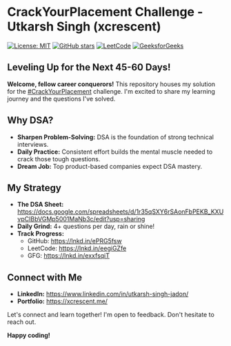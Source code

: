 # CrackYourPlacement Challenge - Utkarsh Singh (xcrescent)

[![License: MIT](https://img.shields.io/badge/License-MIT-yellow.svg)](https://opensource.org/licenses/MIT)
[![GitHub stars](https://img.shields.io/github/stars/xcrescent/CrackYourPlacement)](https://github.com/xcrescent/CrackYourPlacement)
[![LeetCode](https://img.shields.io/badge/-LeetCode-FFA116?style=flat-square&logo=LeetCode&logoColor=black)](https://lnkd.in/eegiGZfe)
[![GeeksforGeeks](https://img.shields.io/badge/-GeeksforGeeks-000000?style=flat-square&logo=GeeksforGeeks&logoColor=green)](https://lnkd.in/exxfsqiT)

## Leveling Up for the Next 45-60 Days!

**Welcome, fellow career conquerors!** This repository houses my solution for the [#CrackYourPlacement](#crackyourplacement) challenge. I'm excited to share my learning journey and the questions I've solved.

## Why DSA?

* **Sharpen Problem-Solving:**  DSA is the foundation of strong technical interviews.
* **Daily Practice:** Consistent effort builds the mental muscle needed to crack those tough questions.
* **Dream Job:** Top product-based companies expect DSA mastery.

## My Strategy

* **The DSA Sheet:**  https://docs.google.com/spreadsheets/d/1r35qSXY6rSAonFbPEKB_KXUvpCIBbVGMp5001MaNb3c/edit?usp=sharing
* **Daily Grind:**  4+ questions per day, rain or shine!
* **Track Progress:**
    * GitHub: https://lnkd.in/ePRG5fsw
    * LeetCode: https://lnkd.in/eegiGZfe
    * GFG: https://lnkd.in/exxfsqiT

## Connect with Me

* **LinkedIn:** https://www.linkedin.com/in/utkarsh-singh-jadon/
* **Portfolio:** https://xcrescent.me/

Let's connect and learn together! I'm open to feedback. Don't hesitate to reach out.

**Happy coding!** 
